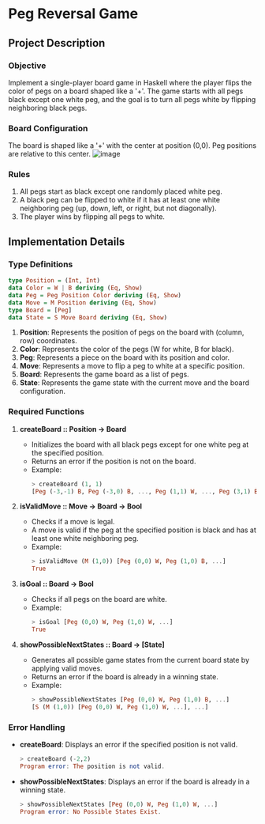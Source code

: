 # Peg Reversal Game
## Project Description

### Objective
Implement a single-player board game in Haskell where the player flips the color of pegs on a board shaped like a '+'. The game starts with all pegs black except one white peg, and the goal is to turn all pegs white by flipping neighboring black pegs.

### Board Configuration
The board is shaped like a '+' with the center at position (0,0). Peg positions are relative to this center.
![image](https://github.com/yehiarasheed/Peg-Reversal-Game/assets/157399068/450db9a0-f57d-49e7-99a3-42b81d48b968)

### Rules
1. All pegs start as black except one randomly placed white peg.
2. A black peg can be flipped to white if it has at least one white neighboring peg (up, down, left, or right, but not diagonally).
3. The player wins by flipping all pegs to white.

## Implementation Details

### Type Definitions
```haskell
type Position = (Int, Int)
data Color = W | B deriving (Eq, Show)
data Peg = Peg Position Color deriving (Eq, Show)
data Move = M Position deriving (Eq, Show)
type Board = [Peg]
data State = S Move Board deriving (Eq, Show)
```

1. **Position**: Represents the position of pegs on the board with (column, row) coordinates.
2. **Color**: Represents the color of the pegs (W for white, B for black).
3. **Peg**: Represents a piece on the board with its position and color.
4. **Move**: Represents a move to flip a peg to white at a specific position.
5. **Board**: Represents the game board as a list of pegs.
6. **State**: Represents the game state with the current move and the board configuration.

### Required Functions

1. **createBoard :: Position -> Board**
   - Initializes the board with all black pegs except for one white peg at the specified position.
   - Returns an error if the position is not on the board.
   - Example:
     ```haskell
     > createBoard (1, 1)
     [Peg (-3,-1) B, Peg (-3,0) B, ..., Peg (1,1) W, ..., Peg (3,1) B]
     ```

2. **isValidMove :: Move -> Board -> Bool**
   - Checks if a move is legal.
   - A move is valid if the peg at the specified position is black and has at least one white neighboring peg.
   - Example:
     ```haskell
     > isValidMove (M (1,0)) [Peg (0,0) W, Peg (1,0) B, ...]
     True
     ```

3. **isGoal :: Board -> Bool**
   - Checks if all pegs on the board are white.
   - Example:
     ```haskell
     > isGoal [Peg (0,0) W, Peg (1,0) W, ...]
     True
     ```

4. **showPossibleNextStates :: Board -> [State]**
   - Generates all possible game states from the current board state by applying valid moves.
   - Returns an error if the board is already in a winning state.
   - Example:
     ```haskell
     > showPossibleNextStates [Peg (0,0) W, Peg (1,0) B, ...]
     [S (M (1,0)) [Peg (0,0) W, Peg (1,0) W, ...], ...]
     ```

### Error Handling
- **createBoard**: Displays an error if the specified position is not valid.
  ```haskell
  > createBoard (-2,2)
  Program error: The position is not valid.
  ```
- **showPossibleNextStates**: Displays an error if the board is already in a winning state.
  ```haskell
  > showPossibleNextStates [Peg (0,0) W, Peg (1,0) W, ...]
  Program error: No Possible States Exist.
  ```

